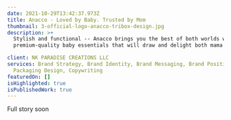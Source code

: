 ```yaml
---
date: 2021-10-29T13:42:37.973Z
title: Anacco - Loved by Baby. Trusted by Mom
thumbnail: 3-official-logo-anacco-tribox-design.jpg
description: >+
  Stylish and functional -- Anacco brings you the best of both worlds with
  premium-quality baby essentials that will draw and delight both mama and baby.

client: NK PARADISE CREATIONS LLC
services: Brand Strategy, Brand Identity, Brand Messaging, Brand Positioning,
  Packaging Design, Copywriting
featuredOn: []
isHighlighted: true
isPublishedWork: true
---
```

Full story soon